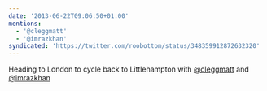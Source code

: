 ```yaml
---
date: '2013-06-22T09:06:50+01:00'
mentions:
  - '@cleggmatt'
  - '@imrazkhan'
syndicated: 'https://twitter.com/roobottom/status/348359912872632320'
---
```

Heading to London to cycle back to Littlehampton with [@cleggmatt](https://twitter.com/@cleggmatt) and [@imrazkhan](https://twitter.com/@imrazkhan)
